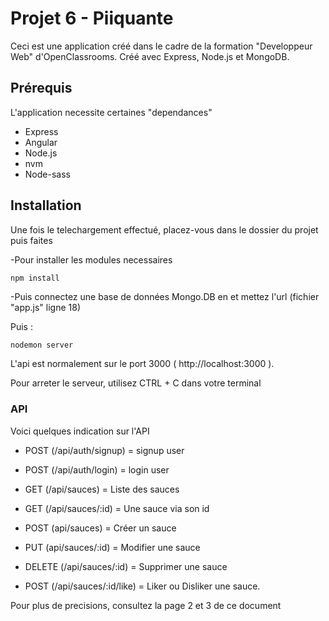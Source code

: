 # Projet 6 - Piiquante

Ceci est une application créé dans le cadre de la formation "Developpeur Web" d'OpenClassrooms.
Créé avec Express, Node.js et MongoDB.

## Prérequis
L'application necessite certaines "dependances"
- Express
- Angular
- Node.js
- nvm
- Node-sass

## Installation

Une fois le telechargement effectué, placez-vous dans le dossier du projet puis faites


-Pour installer les modules necessaires
```bash
npm install 
```

-Puis connectez une base de données Mongo.DB en et mettez l'url (fichier "app.js" ligne 18)

Puis :
```
nodemon server
```

L'api est normalement sur le port 3000 ( http://localhost:3000 ).


Pour arreter le serveur, utilisez CTRL + C dans votre terminal

### API

Voici quelques indication sur l'API

- POST (/api/auth/signup) = signup user
- POST (/api/auth/login) = login user

- GET (/api/sauces) = Liste des sauces
- GET (/api/sauces/:id) = Une sauce via son id
- POST (api/sauces) = Créer un sauce
- PUT (api/sauces/:id) = Modifier une sauce
- DELETE (/api/sauces/:id) = Supprimer une sauce
- POST (/api/sauces/:id/like) = Liker ou Disliker une sauce.

Pour plus de precisions, consultez la page 2 et 3 de ce document



